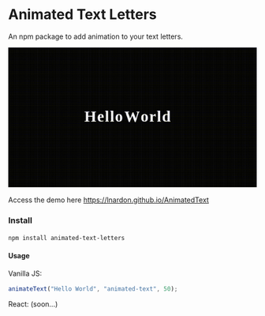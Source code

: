 # Animated Text Letters

An npm package to add animation to your text letters.

<img src="./docs/demo.gif" />

Access the demo here https://lnardon.github.io/AnimatedText

### Install

```bash
npm install animated-text-letters
```

#### Usage

Vanilla JS:

```javascript
animateText("Hello World", "animated-text", 50);
```

React: (soon...)
